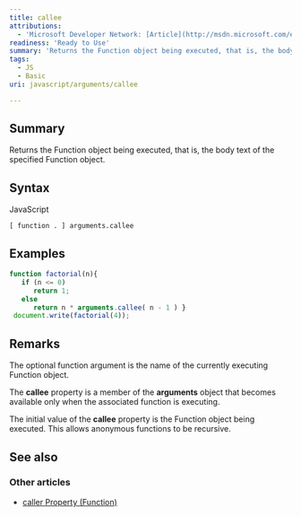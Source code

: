 ```yaml
---
title: callee
attributions:
  - 'Microsoft Developer Network: [Article](http://msdn.microsoft.com/en-us/library/ie/334e1zza(v=vs.94).aspx)'
readiness: 'Ready to Use'
summary: 'Returns the Function object being executed, that is, the body text of the specified Function object.'
tags:
  - JS
  - Basic
uri: javascript/arguments/callee

---
```

## <span>Summary</span>

Returns the Function object being executed, that is, the body text of the specified Function object.

## <span>Syntax</span>

<span class="language">JavaScript</span>

    [ function . ] arguments.callee

## <span>Examples</span>

``` js
function factorial(n){
   if (n <= 0)
      return 1;
   else
      return n * arguments.callee( n - 1 ) }
 document.write(factorial(4));
```

## <span>Remarks</span>

The optional function argument is the name of the currently executing Function object.

The **callee** property is a member of the **arguments** object that becomes available only when the associated function is executing.

The initial value of the **callee** property is the Function object being executed. This allows anonymous functions to be recursive.

## <span>See also</span>

### <span>Other articles</span>

-   [caller Property (Function)](/javascript/Function/caller)

